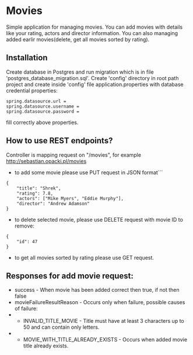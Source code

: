 # Movies

Simple application for managing movies. You can add movies with details like your rating, actors and director information. You can also managing added earlir movies(delete, get all movies sorted by rating).

## Installation

Create database in Postgres and run migration which is in file 'postgres_database_migration.sql'.
Create 'config' directory in root path project and create inside 'config' file application.properties with database credential properties: 

```
spring.datasource.url =
spring.datasource.username =
spring.datasource.password =
```
fill correctly above properties.

## How to use REST endpoints?
Controller is mapping request on "/movies", for example http://sebastian.opacki.pl/movies
* to add some movie please use PUT request in JSON format```

```
{
	"title": "Shrek",
	"rating": 7.8,
	"actors": ["Mike Myers", "Eddie Murphy"],
	"director": "Andrew Adamson"
}
```

* to delete selected movie, please use DELETE request with movie ID to remove:
```
{
	"id": 47
}
```

* to get all movies sorted by rating please use GET request.
  
## Responses for add movie request:
  * success - When movie has been added correct then true, if not then false
  * movieFailureResultReason - Occurs only when failure, possible causes of failure:
  * * INVALID_TITLE_MOVIE - Title must have at least 3 characters up to 50 and can contain only letters.
  * * MOVIE_WITH_TITLE_ALREADY_EXISTS - Occurs when added movie title already exists.
  
